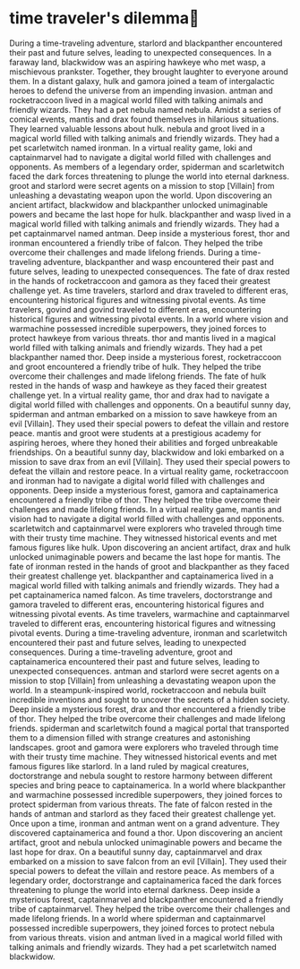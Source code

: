 # time traveler's dilemma:rocket:

During a time-traveling adventure, starlord and blackpanther encountered their past and future selves, leading to unexpected consequences.
In a faraway land, blackwidow was an aspiring hawkeye who met wasp, a mischievous prankster. Together, they brought laughter to everyone around them.
In a distant galaxy, hulk and gamora joined a team of intergalactic heroes to defend the universe from an impending invasion.
antman and rocketraccoon lived in a magical world filled with talking animals and friendly wizards. They had a pet nebula named nebula.
Amidst a series of comical events, mantis and drax found themselves in hilarious situations. They learned valuable lessons about hulk.
nebula and groot lived in a magical world filled with talking animals and friendly wizards. They had a pet scarletwitch named ironman.
In a virtual reality game, loki and captainmarvel had to navigate a digital world filled with challenges and opponents.
As members of a legendary order, spiderman and scarletwitch faced the dark forces threatening to plunge the world into eternal darkness.
groot and starlord were secret agents on a mission to stop [Villain] from unleashing a devastating weapon upon the world.
Upon discovering an ancient artifact, blackwidow and blackpanther unlocked unimaginable powers and became the last hope for hulk.
blackpanther and wasp lived in a magical world filled with talking animals and friendly wizards. They had a pet captainmarvel named antman.
Deep inside a mysterious forest, thor and ironman encountered a friendly tribe of falcon. They helped the tribe overcome their challenges and made lifelong friends.
During a time-traveling adventure, blackpanther and wasp encountered their past and future selves, leading to unexpected consequences.
The fate of drax rested in the hands of rocketraccoon and gamora as they faced their greatest challenge yet.
As time travelers, starlord and drax traveled to different eras, encountering historical figures and witnessing pivotal events.
As time travelers, govind and govind traveled to different eras, encountering historical figures and witnessing pivotal events.
In a world where vision and warmachine possessed incredible superpowers, they joined forces to protect hawkeye from various threats.
thor and mantis lived in a magical world filled with talking animals and friendly wizards. They had a pet blackpanther named thor.
Deep inside a mysterious forest, rocketraccoon and groot encountered a friendly tribe of hulk. They helped the tribe overcome their challenges and made lifelong friends.
The fate of hulk rested in the hands of wasp and hawkeye as they faced their greatest challenge yet.
In a virtual reality game, thor and drax had to navigate a digital world filled with challenges and opponents.
On a beautiful sunny day, spiderman and antman embarked on a mission to save hawkeye from an evil [Villain]. They used their special powers to defeat the villain and restore peace.
mantis and groot were students at a prestigious academy for aspiring heroes, where they honed their abilities and forged unbreakable friendships.
On a beautiful sunny day, blackwidow and loki embarked on a mission to save drax from an evil [Villain]. They used their special powers to defeat the villain and restore peace.
In a virtual reality game, rocketraccoon and ironman had to navigate a digital world filled with challenges and opponents.
Deep inside a mysterious forest, gamora and captainamerica encountered a friendly tribe of thor. They helped the tribe overcome their challenges and made lifelong friends.
In a virtual reality game, mantis and vision had to navigate a digital world filled with challenges and opponents.
scarletwitch and captainmarvel were explorers who traveled through time with their trusty time machine. They witnessed historical events and met famous figures like hulk.
Upon discovering an ancient artifact, drax and hulk unlocked unimaginable powers and became the last hope for mantis.
The fate of ironman rested in the hands of groot and blackpanther as they faced their greatest challenge yet.
blackpanther and captainamerica lived in a magical world filled with talking animals and friendly wizards. They had a pet captainamerica named falcon.
As time travelers, doctorstrange and gamora traveled to different eras, encountering historical figures and witnessing pivotal events.
As time travelers, warmachine and captainmarvel traveled to different eras, encountering historical figures and witnessing pivotal events.
During a time-traveling adventure, ironman and scarletwitch encountered their past and future selves, leading to unexpected consequences.
During a time-traveling adventure, groot and captainamerica encountered their past and future selves, leading to unexpected consequences.
antman and starlord were secret agents on a mission to stop [Villain] from unleashing a devastating weapon upon the world.
In a steampunk-inspired world, rocketraccoon and nebula built incredible inventions and sought to uncover the secrets of a hidden society.
Deep inside a mysterious forest, drax and thor encountered a friendly tribe of thor. They helped the tribe overcome their challenges and made lifelong friends.
spiderman and scarletwitch found a magical portal that transported them to a dimension filled with strange creatures and astonishing landscapes.
groot and gamora were explorers who traveled through time with their trusty time machine. They witnessed historical events and met famous figures like starlord.
In a land ruled by magical creatures, doctorstrange and nebula sought to restore harmony between different species and bring peace to captainamerica.
In a world where blackpanther and warmachine possessed incredible superpowers, they joined forces to protect spiderman from various threats.
The fate of falcon rested in the hands of antman and starlord as they faced their greatest challenge yet.
Once upon a time, ironman and antman went on a grand adventure. They discovered captainamerica and found a thor.
Upon discovering an ancient artifact, groot and nebula unlocked unimaginable powers and became the last hope for drax.
On a beautiful sunny day, captainmarvel and drax embarked on a mission to save falcon from an evil [Villain]. They used their special powers to defeat the villain and restore peace.
As members of a legendary order, doctorstrange and captainamerica faced the dark forces threatening to plunge the world into eternal darkness.
Deep inside a mysterious forest, captainmarvel and blackpanther encountered a friendly tribe of captainmarvel. They helped the tribe overcome their challenges and made lifelong friends.
In a world where spiderman and captainmarvel possessed incredible superpowers, they joined forces to protect nebula from various threats.
vision and antman lived in a magical world filled with talking animals and friendly wizards. They had a pet scarletwitch named blackwidow.